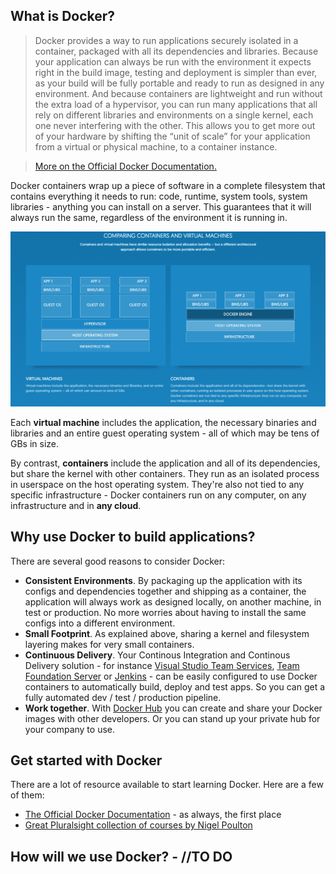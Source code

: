 What is Docker?
---------------

> Docker provides a way to run applications securely isolated in a container, packaged with all its dependencies and libraries. Because your application can always be run with the environment it expects right in the build image, testing and deployment is simpler than ever, as your build will be fully portable and ready to run as designed in any environment. And because containers are lightweight and run without the extra load of a hypervisor, you can run many applications that all rely on different libraries and environments on a single kernel, each one never interfering with the other. This allows you to get more out of your hardware by shifting the “unit of scale” for your application from a virtual or physical machine, to a container instance.

> [More on the Official Docker Documentation.](https://docs.docker.com/)

Docker containers wrap up a piece of software in a complete filesystem that contains everything it needs to run: code, runtime, system tools, system libraries - anything you can install on a server. This guarantees that it will always run the same, regardless of the environment it is running in.

![](media/vm-container.png)

Each **virtual machine** includes the application, the necessary binaries and libraries and an entire guest operating system - all of which may be tens of GBs in size.

By contrast, **containers** include the application and all of its dependencies, but share the kernel with other containers. They run as an isolated process in userspace on the host operating system. They're also not tied to any specific infrastructure - Docker containers run on any computer, on any infrastructure and in **any cloud**.


Why use Docker to build applications?
-------------------------------------
There are several good reasons to consider Docker:

- **Consistent Environments**. By packaging up the application with its configs and dependencies together and shipping as a container, the application will always work as designed locally, on another machine, in test or production. No more worries about having to install the same configs into a different environment.
- **Small Footprint**. As explained above, sharing a kernel and filesystem layering makes for very small containers.
- **Continuous Delivery**. Your Continous Integration and Continous Delivery solution - for instance [Visual Studio Team Services](https://www.visualstudio.com/team-services/), [Team Foundation Server](https://www.visualstudio.com/en-us/products/tfs-overview-vs.aspx) or [Jenkins](http://jenkins-ci.org/) - can be easily configured to use Docker containers to automatically build, deploy and test apps. So you can get a fully automated dev / test / production pipeline.
- **Work together**. With [Docker Hub](https://hub.docker.com/) you can create and share your Docker images with other developers. Or you can stand up your private hub for your company to use.

Get started with Docker
-----------------------

There are a lot of resource available to start learning Docker. Here are a few of them:

- [The Official Docker Documentation](https://docs.docker.com/) - as always, the first place
- [Great Pluralsight collection of courses by Nigel Poulton](https://www.pluralsight.com/paths/docker)

How will we use Docker? - //TO DO
-----------------------